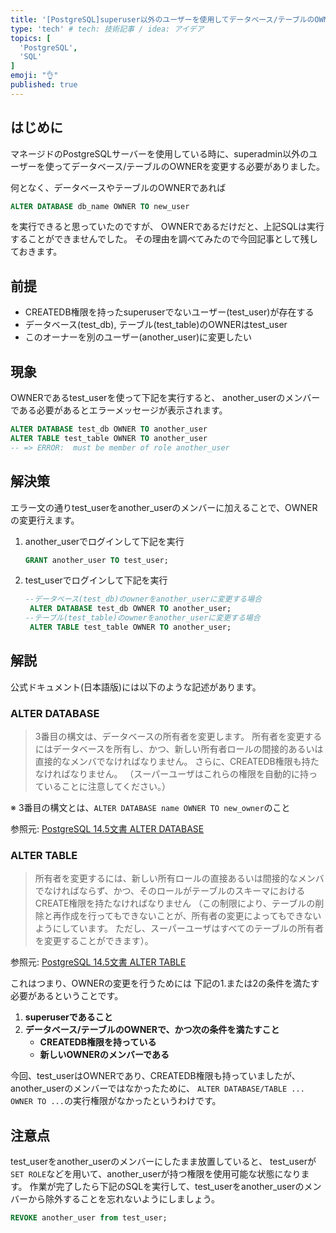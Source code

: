 ```yaml
---
title: '[PostgreSQL]superuser以外のユーザーを使用してデータベース/テーブルのOWNERを変更する方法'
type: 'tech' # tech: 技術記事 / idea: アイデア
topics: [
  'PostgreSQL',
  'SQL'
]
emoji: "👌"
published: true
---
```


## はじめに

マネージドのPostgreSQLサーバーを使用している時に、superadmin以外のユーザーを使ってデータベース/テーブルのOWNERを変更する必要がありました。

何となく、データベースやテーブルのOWNERであれば
```SQL
ALTER DATABASE db_name OWNER TO new_user
```
を実行できると思っていたのですが、
OWNERであるだけだと、上記SQLは実行することができませんでした。
その理由を調べてみたので今回記事として残しておきます。

## 前提

- CREATEDB権限を持ったsuperuserでないユーザー(test_user)が存在する
- データベース(test_db), テーブル(test_table)のOWNERはtest_user
- このオーナーを別のユーザー(another_user)に変更したい

## 現象

OWNERであるtest_userを使って下記を実行すると、
another_userのメンバーである必要があるとエラーメッセージが表示されます。

```SQL
ALTER DATABASE test_db OWNER TO another_user
ALTER TABLE test_table OWNER TO another_user
-- => ERROR:  must be member of role another_user
```

## 解決策

エラー文の通りtest_userをanother_userのメンバーに加えることで、OWNERの変更行えます。

1. another_userでログインして下記を実行
    ```SQL
    GRANT another_user TO test_user;
    ```
1. test_userでログインして下記を実行
   ```SQL
   --データベース(test_db)のownerをanother_userに変更する場合
    ALTER DATABASE test_db OWNER TO another_user;
   --テーブル(test_table)のownerをanother_userに変更する場合
    ALTER TABLE test_table OWNER TO another_user;
   ```

## 解説

公式ドキュメント(日本語版)には以下のような記述があります。

### ALTER DATABASE
>3番目の構文は、データベースの所有者を変更します。 所有者を変更するにはデータベースを所有し、かつ、新しい所有者ロールの間接的あるいは直接的なメンバでなければなりません。
>さらに、CREATEDB権限も持たなければなりません。 （スーパーユーザはこれらの権限を自動的に持っていることに注意してください。）

※ 3番目の構文とは、```ALTER DATABASE name OWNER TO new_owner```のこと

参照元: [PostgreSQL 14.5文書 ALTER DATABASE](https://www.postgresql.jp/document/14/html/sql-alterdatabase.html)

### ALTER TABLE

>所有者を変更するには、新しい所有ロールの直接あるいは間接的なメンバでなければならず、かつ、そのロールがテーブルのスキーマにおけるCREATE権限を持たなければなりません 
>（この制限により、テーブルの削除と再作成を行ってもできないことが、所有者の変更によってもできないようにしています。 ただし、スーパーユーザはすべてのテーブルの所有者を変更することができます）。

参照元: [PostgreSQL 14.5文書 ALTER TABLE](https://www.postgresql.jp/document/14/html/sql-altertable.html)

これはつまり、OWNERの変更を行うためには
下記の1.または2の条件を満たす必要があるということです。
1. **superuserであること**
2. **データベース/テーブルのOWNERで、かつ次の条件を満たすこと**
    - **CREATEDB権限を持っている**
    - **新しいOWNERのメンバーである**

今回、test_userはOWNERであり、CREATEDB権限も持っていましたが、
another_userのメンバーではなかったために、
```ALTER DATABASE/TABLE ... OWNER TO ...```の実行権限がなかったというわけです。

## 注意点

test_userをanother_userのメンバーにしたまま放置していると、
test_userが```SET ROLE```などを用いて、another_userが持つ権限を使用可能な状態になります。
作業が完了したら下記のSQLを実行して、test_userをanother_userのメンバーから除外することを忘れないようにしましょう。

```SQL
REVOKE another_user from test_user;
```